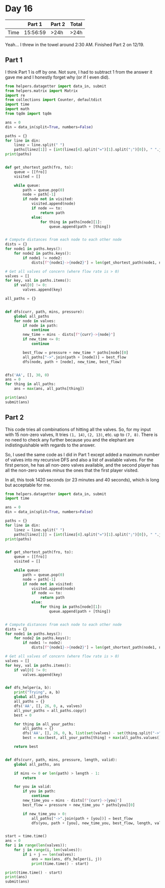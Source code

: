 # Day 16

| | Part 1 | Part 2 | Total |
|---|---|---|---|
|Time|15:56:59|>24h|>24h|

Yeah... I threw in the towel around 2:30 AM. Finished Part 2 on 12/19.

## Part 1

I think Part 1 is off by one. Not sure, I had to subtract 1 from the answer it gave me and I honestly forget why (or if I even did).

```python
from helpers.datagetter import data_in, submit
from helpers.matrix import Matrix
import re
from collections import Counter, defaultdict
import time
import math
from tqdm import tqdm

ans = 0
din = data_in(split=True, numbers=False)

paths = {}
for line in din:
    linez = line.split(" ")
    paths[linez[1]] = [int(linez[4].split("=")[1].split(";")[0]), " ".join(linez[9:]).split(", ")]
print(paths)


def get_shortest_path(fro, to):
    queue = [[fro]]
    visited = []

    while queue:
        path = queue.pop(0)
        node = path[-1]
        if node not in visited:
            visited.append(node)
            if node == to:
                return path
            else:
                for thing in paths[node][1]:
                    queue.append(path + [thing])


# Compute distances from each node to each other node
dists = {}
for node1 in paths.keys():
    for node2 in paths.keys():
        if node1 != node2:
            dists[f"{node1}->{node2}"] = len(get_shortest_path(node1, node2))

# Get all valves of concern (where flow rate is > 0)
valves = []
for key, val in paths.items():
    if val[0] != 0:
        valves.append(key)

all_paths = {}


def dfs(curr, path, mins, pressure):
    global all_paths
    for node in valves:
        if node in path:
            continue
        new_time = mins - dists[f"{curr}->{node}"]
        if new_time <= 0:
            continue

        best_flow = pressure + new_time * paths[node][0]
        all_paths["->".join(path + [node])] = best_flow
        dfs(node, path + [node], new_time, best_flow)


dfs('AA', [], 30, 0)
ans = 0
for thing in all_paths:
    ans = max(ans, all_paths[thing])

print(ans)
submit(ans)
```

## Part 2

This code tries all combinations of hitting all the valves. So, for my input with 15 non-zero valves, It tries `(1, 14)`, `(2, 13)`, etc. up to `(7, 8)`. There is no need to check any further because you and the elephant are indistinguishable with regards to the answer.

So, I used the same code as I did in Part 1 except added a maximum number of valves into my recursive DFS and also a list of available valves. For the first person, he has all non-zero valves available, and the second player has all the non-zero valves _minus_ the ones that the first player visited.

In all, this took 1420 seconds (or 23 minutes and 40 seconds), which is long but acceptable for me.

```python
from helpers.datagetter import data_in, submit
import time

ans = 0
din = data_in(split=True, numbers=False)

paths = {}
for line in din:
    linez = line.split(" ")
    paths[linez[1]] = [int(linez[4].split("=")[1].split(";")[0]), " ".join(linez[9:]).split(", ")]
print(paths)


def get_shortest_path(fro, to):
    queue = [[fro]]
    visited = []

    while queue:
        path = queue.pop(0)
        node = path[-1]
        if node not in visited:
            visited.append(node)
            if node == to:
                return path
            else:
                for thing in paths[node][1]:
                    queue.append(path + [thing])


# Compute distances from each node to each other node
dists = {}
for node1 in paths.keys():
    for node2 in paths.keys():
        if node1 != node2:
            dists[f"{node1}->{node2}"] = len(get_shortest_path(node1, node2))

# Get all valves of concern (where flow rate is > 0)
valves = []
for key, val in paths.items():
    if val[0] != 0:
        valves.append(key)


def dfs_helper(a, b):
    print("Trying", a, b)
    global all_paths
    all_paths = {}
    dfs('AA', [], 26, 0, a, valves)
    all_your_paths = all_paths.copy()
    best = 0

    for thing in all_your_paths:
        all_paths = {}
        dfs('AA', [], 26, 0, b, list(set(valves) - set(thing.split("->"))))
        best = max(best, all_your_paths[thing] + max(all_paths.values()))

    return best


def dfs(curr, path, mins, pressure, length, valid):
    global all_paths, ans

    if mins <= 0 or len(path) > length - 1:
        return

    for you in valid:
        if you in path:
            continue
        new_time_you = mins - dists[f"{curr}->{you}"]
        best_flow = pressure + new_time_you * paths[you][0]

        if new_time_you > 0:
            all_paths["->".join(path + [you])] = best_flow
            dfs(you, path + [you], new_time_you, best_flow, length, valid)


start = time.time()
ans = 0
for i in range(len(valves)):
    for j in range(i, len(valves)):
        if i + j == len(valves):
            ans = max(ans, dfs_helper(i, j))
            print(time.time() - start)

print(time.time() - start)
print(ans)
submit(ans)
```
